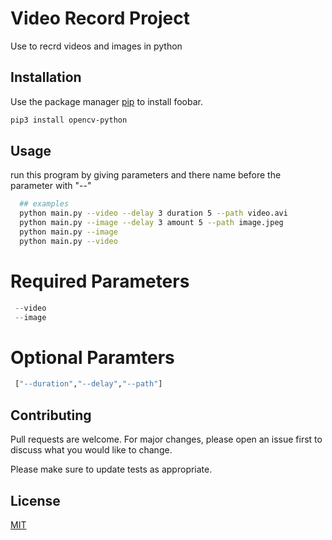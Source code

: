 # Video Record Project

Use to recrd videos and images in python 

## Installation

Use the package manager [pip](https://pip.pypa.io/en/stable/) to install foobar.

```bash
pip3 install opencv-python
```

## Usage

run this program by giving parameters and there name before the parameter with "--" 

```bash
  ## examples   
  python main.py --video --delay 3 duration 5 --path video.avi
  python main.py --image --delay 3 amount 5 --path image.jpeg
  python main.py --image 
  python main.py --video
```

# Required Parameters
```python
 --video  
 --image
```

# Optional Paramters 
```python
 ["--duration","--delay","--path"]
```

## Contributing

Pull requests are welcome. For major changes, please open an issue first
to discuss what you would like to change.

Please make sure to update tests as appropriate.

## License

[MIT](https://choosealicense.com/licenses/mit/)